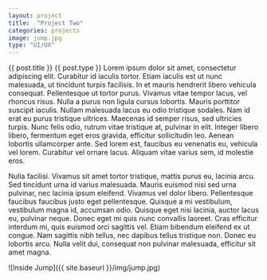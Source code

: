 ```yaml
---
layout: project
title:  "Project Two"
categories: projects
image: jump.jpg
type: "UI/UX"
---
```

{{ post.title }}
{{ post.type }}
Lorem ipsum dolor sit amet, consectetur adipiscing elit. Curabitur id iaculis
tortor. Etiam iaculis est ut nunc malesuada, ut tincidunt turpis facilisis.
In et mauris hendrerit libero vehicula consequat. Pellentesque ut tortor purus.
Vivamus vitae tempor lacus, vel rhoncus risus. Nulla a purus non ligula cursus
lobortis. Mauris porttitor suscipit iaculis. Nullam malesuada lacus eu odio
tristique sodales. Nam id erat eu purus tristique ultrices. Maecenas id semper
risus, sed ultricies turpis. Nunc felis odio, rutrum vitae tristique at,
pulvinar in elit. Integer libero libero, fermentum eget eros gravida, efficitur
sollicitudin leo. Aenean lobortis ullamcorper ante. Sed lorem est, faucibus eu
venenatis eu, vehicula vel lorem. Curabitur vel ornare lacus. Aliquam vitae
varius sem, id molestie eros.

Nulla facilisi. Vivamus sit amet tortor tristique, mattis purus eu, lacinia
arcu. Sed tincidunt urna id varius malesuada. Mauris euismod nisi sed urna
pulvinar, nec lacinia ipsum eleifend. Vivamus vel dolor libero. Pellentesque
faucibus faucibus justo eget pellentesque. Quisque a mi vestibulum, vestibulum
magna id, accumsan odio. Quisque eget nisi lacinia, auctor lacus eu, pulvinar
neque. Donec eget mi quis nunc convallis laoreet. Cras efficitur interdum mi,
quis euismod orci sagittis vel. Etiam bibendum eleifend ex ut congue. Nam
sagittis nibh tellus, nec dapibus tellus tristique non. Donec eu lobortis arcu.
Nulla velit dui, consequat non pulvinar malesuada, efficitur sit amet magna.

![Inside Jump]({{ site.baseurl }}/img/jump.jpg)
